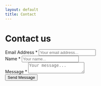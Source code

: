 ```yaml
---
layout: default
title: Contact
---
```


# Contact us

<div class="contact-form">
  <form action="https://formspree.io/xnqdvbaj" method="POST">
    <div class="item">
      <label>
        Email Address *
      </label>
      <input type="email" name="_replyto" placeholder="Your email address...">
    </div>
    <div class="item">
      <label>
        Name *
      </label>
      <input type="text" name="name" placeholder="Your name...">
    </div>
    <div class="item">
      <label>
        Message *
      </label>
      <textarea name="message" placeholder="Your message..."></textarea>
    </div>
    <div class="actions">
      <input type="submit" value="Send Message" class="button">
    </div>
  </form>
</div>
